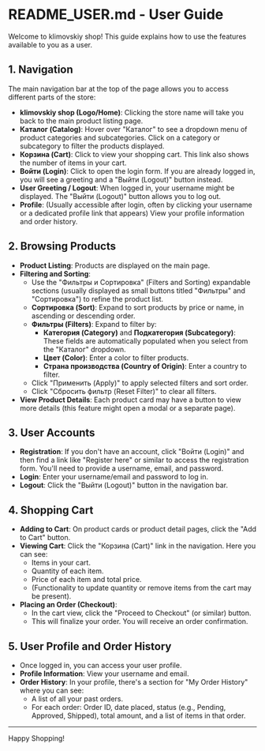 # README_USER.md - User Guide

Welcome to klimovskiy shop! This guide explains how to use the features available to you as a user.

## 1. Navigation

The main navigation bar at the top of the page allows you to access different parts of the store:

*   **klimovskiy shop (Logo/Home)**: Clicking the store name will take you back to the main product listing page.
*   **Каталог (Catalog)**: Hover over "Каталог" to see a dropdown menu of product categories and subcategories. Click on a category or subcategory to filter the products displayed.
*   **Корзина (Cart)**: Click to view your shopping cart. This link also shows the number of items in your cart.
*   **Войти (Login)**: Click to open the login form. If you are already logged in, you will see a greeting and a "Выйти (Logout)" button instead.
*   **User Greeting / Logout**: When logged in, your username might be displayed. The "Выйти (Logout)" button allows you to log out.
*   **Profile**: (Usually accessible after login, often by clicking your username or a dedicated profile link that appears) View your profile information and order history.

## 2. Browsing Products

*   **Product Listing**: Products are displayed on the main page.
*   **Filtering and Sorting**:
    *   Use the "Фильтры и Сортировка" (Filters and Sorting) expandable sections (usually displayed as small buttons titled "Фильтры" and "Сортировка") to refine the product list.
    *   **Сортировка (Sort)**: Expand to sort products by price or name, in ascending or descending order.
    *   **Фильтры (Filters)**: Expand to filter by:
        *   **Категория (Category)** and **Подкатегория (Subcategory)**: These fields are automatically populated when you select from the "Каталог" dropdown.
        *   **Цвет (Color)**: Enter a color to filter products.
        *   **Страна производства (Country of Origin)**: Enter a country to filter.
    *   Click "Применить (Apply)" to apply selected filters and sort order.
    *   Click "Сбросить фильтр (Reset Filter)" to clear all filters.
*   **View Product Details**: Each product card may have a button to view more details (this feature might open a modal or a separate page).

## 3. User Accounts

*   **Registration**: If you don't have an account, click "Войти (Login)" and then find a link like "Register here" or similar to access the registration form. You'll need to provide a username, email, and password.
*   **Login**: Enter your username/email and password to log in.
*   **Logout**: Click the "Выйти (Logout)" button in the navigation bar.

## 4. Shopping Cart

*   **Adding to Cart**: On product cards or product detail pages, click the "Add to Cart" button.
*   **Viewing Cart**: Click the "Корзина (Cart)" link in the navigation. Here you can see:
    *   Items in your cart.
    *   Quantity of each item.
    *   Price of each item and total price.
    *   (Functionality to update quantity or remove items from the cart may be present).
*   **Placing an Order (Checkout)**:
    *   In the cart view, click the "Proceed to Checkout" (or similar) button.
    *   This will finalize your order. You will receive an order confirmation.

## 5. User Profile and Order History

*   Once logged in, you can access your user profile.
*   **Profile Information**: View your username and email.
*   **Order History**: In your profile, there's a section for "My Order History" where you can see:
    *   A list of all your past orders.
    *   For each order: Order ID, date placed, status (e.g., Pending, Approved, Shipped), total amount, and a list of items in that order.

---
Happy Shopping!
